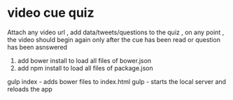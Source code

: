 # video cue quiz 

Attach any video url , add data/tweets/questions to the quiz , on any point , 
the video should begin again only after the cue has been read or question has been asnswered 

1) add bower install to load all files of bower.json
2) add npm install to load all files of package.json

gulp index - adds bower files to index.html
gulp - starts the local server and reloads the app 
